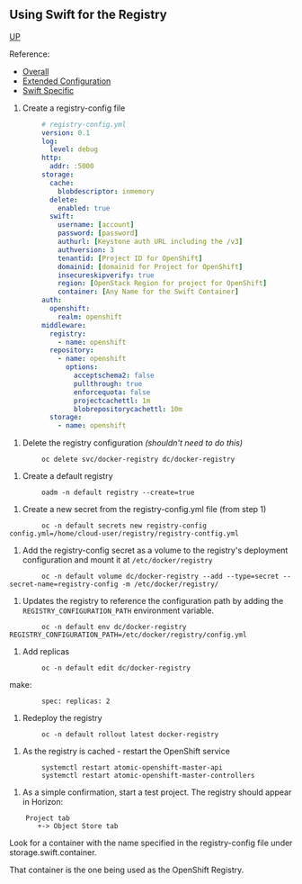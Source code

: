 ## Using Swift for the Registry
[UP](OpenShift.html)

Reference:
 -  [Overall](https://access.redhat.com/documentation/en-us/openshift_container_platform/3.5/html/installation_and_configuration/setting-up-the-registry)
 -  [Extended Configuration](https://access.redhat.com/documentation/en-us/openshift_container_platform/3.5/html/installation_and_configuration/setting-up-the-registry#install-config-registry-extended-configuration)
 -  [Swift Specific](https://docs.docker.com/registry/storage-drivers/swift/)

 1. Create a registry-config file
```yaml
        # registry-config.yml
        version: 0.1
        log:
          level: debug
        http:
          addr: :5000
        storage:
          cache:
            blobdescriptor: inmemory
          delete:
            enabled: true
          swift:
            username: [account]
            password: [password]
            authurl: [Keystone auth URL including the /v3]
            authversion: 3
            tenantid: [Project ID for OpenShift]
            domainid: [domainid for Project for OpenShift]
            insecureskipverify: true
            region: [OpenStack Region for project for OpenShift]
            container: [Any Name for the Swift Container]
        auth:
          openshift:
            realm: openshift
        middleware:
          registry:
            - name: openshift
          repository:
            - name: openshift
              options:
                acceptschema2: false
                pullthrough: true
                enforcequota: false
                projectcachettl: 1m
                blobrepositorycachettl: 10m
          storage:
            - name: openshift
```
 1. Delete the registry configuration *(shouldn't need to do this)*
```shell
        oc delete svc/docker-registry dc/docker-registry
```
 1. Create a default registry
```shell	
        oadm -n default registry --create=true
```
 1. Create a new secret from the registry-config.yml file (from step 1)
```shell
        oc -n default secrets new registry-config config.yml=/home/cloud-user/registry/registry-contfig.yml
```
 1. Add the registry-config secret as a volume to the registry's deployment configuration 
 and mount it at `/etc/docker/registry`
```shell
        oc -n default volume dc/docker-registry --add --type=secret --secret-name=registry-config -m /etc/docker/registry/
```
 1. Updates the registry to reference the configuration path by adding 
 the `REGISTRY_CONFIGURATION_PATH` environment variable.
```shell
        oc -n default env dc/docker-registry REGISTRY_CONFIGURATION_PATH=/etc/docker/registry/config.yml
```
 1. Add replicas
```shell
        oc -n default edit dc/docker-registry
```
 make:
```shell
        spec: replicas: 2
```
 1. Redeploy the registry
```shell
        oc -n default rollout latest docker-registry
```
 1. As the registry is cached - restart the OpenShift service
```shell
        systemctl restart atomic-openshift-master-api
        systemctl restart atomic-openshift-master-controllers
```
 1. As a simple confirmation, start a test project.  The registry should appear in Horizon:
```shell
    Project tab
       +-> Object Store tab
```     
Look for a container with the name specified in the registry-config file under storage.swift.container.

That container is the one being used as the OpenShift Registry.
